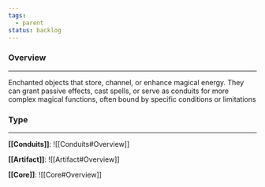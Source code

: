 ```yaml
---
tags:
  - parent
status: backlog
---
```

### Overview  
---  
Enchanted objects that store, channel, or enhance magical energy. They can grant passive effects, cast spells, or serve as conduits for more complex magical functions, often bound by specific conditions or limitations

### Type
---

__[[Conduits]]__:
![[Conduits#Overview]]

__[[Artifact]]__:
![[Artifact#Overview]]

__[[Core]]__:
![[Core#Overview]]
